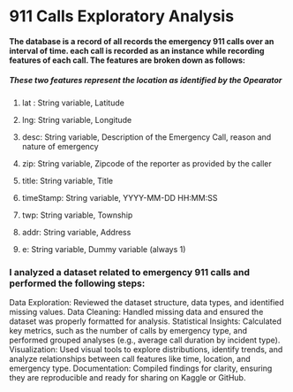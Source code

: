 # 911 Calls Exploratory Analysis

#### The database is a record of all records the emergency 911 calls over an interval of time. each call is recorded as an instance while recording features of each call. The features are broken down as follows:

##### These two features represent the location as identified by the Opearator

1. lat : String variable, Latitude

2. lng: String variable, Longitude

3. desc: String variable, Description of the Emergency Call, reason and nature of emergency

4. zip: String variable, Zipcode of the reporter as provided by the caller

5. title: String variable, Title

6. timeStamp: String variable, YYYY-MM-DD HH:MM:SS

7. twp: String variable, Township

8. addr: String variable, Address

9. e: String variable, Dummy variable (always 1)


### I analyzed a dataset related to emergency 911 calls and performed the following steps:

Data Exploration: Reviewed the dataset structure, data types, and identified missing values.
Data Cleaning: Handled missing data and ensured the dataset was properly formatted for analysis.
Statistical Insights: Calculated key metrics, such as the number of calls by emergency type, and performed grouped analyses (e.g., average call duration by incident type).
Visualization: Used visual tools to explore distributions, identify trends, and analyze relationships between call features like time, location, and emergency type.
Documentation: Compiled findings for clarity, ensuring they are reproducible and ready for sharing on Kaggle or GitHub.
